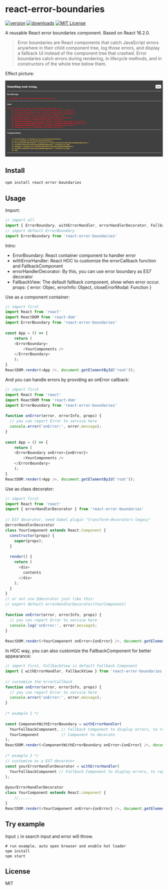 # react-error-boundaries

[![version](https://img.shields.io/npm/v/react-error-boundaries.svg?style=flat-square)](http://npm.im/react-popconfirm)
[![downloads](https://img.shields.io/npm/dm/react-error-boundaries.svg?style=flat-square)](http://npm-stat.com/charts.html?package=react-popconfirm&from=2017-04-07)
[![MIT License](https://img.shields.io/npm/l/react-error-boundaries.svg?style=flat-square)](http://opensource.org/licenses/MIT)

A reusable React error boundaries component. Based on React 16.2.0.

> Error boundaries are React components that catch JavaScript errors anywhere in their child component tree, log those errors, and display a fallback UI instead of the component tree that crashed. Error boundaries catch errors during rendering, in lifecycle methods, and in constructors of the whole tree below them.

Effect picture:

![react-error-boundaries](https://raw.githubusercontent.com/Chyrain/MDPictures/master/res/react_error_boundaries.png)

## Install

```s
npm install react-error-boundaries
```

## Usage

Import:

```js
// import all
import { ErrorBoundary, withErrorHandler, errorHandlerDecorator, FallbackView } from 'react-error-boundaries'
// import default ErrorBoundary
import ErrorBoundary from 'react-error-boundaries'
```

Intro:

- ErrorBoundary: React container component to handler error
- withErrorHandler: React HOC to customize the errorCallback function and FallbackComponent
- errorHandlerDecorator: By this, you can use error boundary as ES7 decorator
- FallbackView: The default fallback component, show when error occur. props: { error: Objec, errorInfo: Object, closeErrorModal: Function }

Use as a component container:

```js
// import first
import React from 'react'
import ReactDOM from 'react-dom'
import ErrorBoundary from 'react-error-boundaries'

const App = () => {
    return (
    <ErrorBoundary>
        <YourComponents />
    </ErrorBoundary>
    );
}
ReactDOM.render(<App />, document.getElementById('root'));
```

And you can handle errors by providing an onError callback:

```js
// import first
import React from 'react'
import ReactDOM from 'react-dom'
import ErrorBoundary from 'react-error-boundaries'

function onError(error, errorInfo, props) {
  // you can report Error to service here
  console.error('onError:', error.message);
}

const App = () => {
    return (
    <ErrorBoundary onError={onError}>
        <YourComponents />
    </ErrorBoundary>
    );
}
ReactDOM.render(<App />, document.getElementById('root'));
```

Use as class decorator:

```js
// import first
import React from 'react'
import { errorHandlerDecorator } from 'react-error-boundaries'

// ES7 decorator, need babel plugin "transform-decorators-legacy"
@errorHandlerDecorator
class YourComponent extends React.Component {
  constructor(props) {
    super(props);
  }

  render() {
    return (
      <div>
        contents
      </div>
    );
  }
}
// or not use @decorator just like this:
// export default errorHandlerDecorator(YourComponent)

function onError(error, errorInfo, props) {
  // you can report Error to service here
  console.log('onError:', error.message);
}

ReactDOM.render(<YourComponent onError={onError} />, document.getElementById('root'));
```

In HOC way, you can also customize the FallbackComponent for better appearance:

```js
// import first, FallbackView is default Fallback Component
import { withErrorHandler, FallbackView } from 'react-error-boundaries'

// customize the errorCallback
function onError(error, errorInfo, props) {
  // you can report Error to service here
  console.error('onError:', error.message);
}

/* example 1 */

const ComponentWithErrorBoundary = withErrorHandler(
  YourFallbackComponent, // Fallback Component to display errors, to replace default FallbackView
  YourComponent          // Component to decorate
);
ReactDOM.render(<ComponentWithErrorBoundary onError={onError} />, document.getElementById('root'));

/* example 2 */
// customize as a ES7 decorator
const yourErrorHandlerDecorator = withErrorHandler(
  YourFallbackComponent // Fallback Component to display errors, to replace default FallbackView
);

@yourErrorHandlerDecorator
class YourComponent extends React.component {
    //......
}
ReactDOM.render(<YourComponent onError={onError} />, document.getElementById('root'));
```

## Try example

Input `i` in search input and error will throw.

```shell
# run example, auto open browser and enable hot loader
npm install
npm start
```

## License

MIT